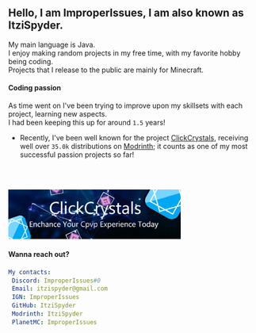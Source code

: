 ## Hello, I am ImproperIssues, I am also known as ItziSpyder.

My main language is Java.
<br>
I enjoy making random projects in my free time, with my favorite hobby being coding.
<br>
Projects that I release to the public are mainly for Minecraft.

#### Coding passion
As time went on I've been trying to improve upon my skillsets with each project, learning new aspects.
<br>
I had been keeping this up for around `1.5` years!

- Recently, I've been well known for the project [ClickCrystals](https://github.com/itzispyder/clickcrystals), receiving well over `35.0k` distributions on [Modrinth](https://modrinth.com/mod/clickcrystals); it counts as one of my most successful passion projects so far!

<br><br>
<div>
 <a href="https://itzispyder.github.io/clickcrystals">
  <img src="./assets/images/cc-banner.png" style="width:69%;">
 </a>
</div>

#### Wanna reach out?
```yml
My contacts:
 Discord: ImproperIssues#0
 Email: itzispyder@gmail.com
 IGN: ImproperIssues
 GitHub: ItziSpyder
 Modrinth: ItziSpyder
 PlanetMC: ImproperIssues
```



